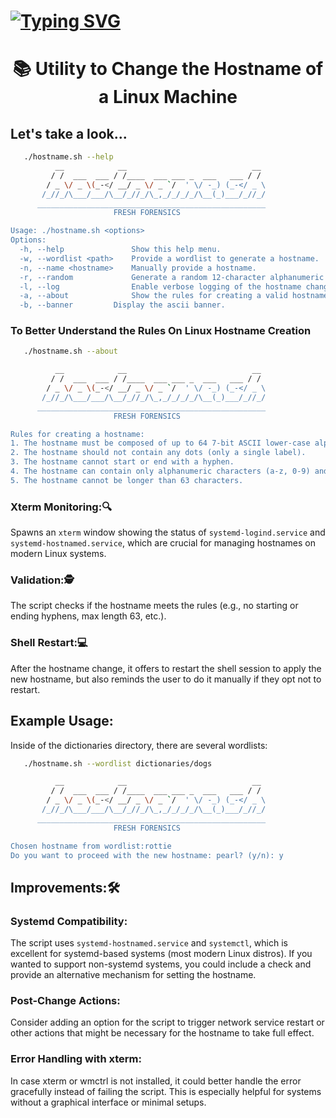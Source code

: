 # [![Typing SVG](https://readme-typing-svg.demolab.com?font=Fira+Code&size=19&pause=1000&color=00F705&center=true&width=435&lines=Linux+Hostname+Changer;Crappy+Bash+Script+Writer;Sincere+&+Passionate+About+Linux)](https://git.io/typing-svg)

<h1 align="center"> 
📚 Utility to Change the Hostname of a Linux Machine 
</h1>

## Let's take a look...
```bash
   ./hostname.sh --help
          __            __                            __
         / /  ___  ___ / /____  ___ ___ _  ___   ___ / /
        / _ \/ _ \(_-</ __/ _ \/ _ `/  ' \/ -_) (_-</ _ \
       /_//_/\___/___/\__/_//_/\_,_/_/_/_/\__(_)___/_//_/
      ___________________________________________________
                       FRESH FORENSICS

Usage: ./hostname.sh <options>
Options:
  -h, --help               Show this help menu.
  -w, --wordlist <path>    Provide a wordlist to generate a hostname.
  -n, --name <hostname>    Manually provide a hostname.
  -r, --random             Generate a random 12-character alphanumeric hostname.
  -l, --log                Enable verbose logging of the hostname change.
  -a, --about              Show the rules for creating a valid hostname.
  -b, --banner		   Display the ascii banner.
```
### To Better Understand the Rules On Linux Hostname Creation
```bash
   ./hostname.sh --about

          __            __                            __
         / /  ___  ___ / /____  ___ ___ _  ___   ___ / /
        / _ \/ _ \(_-</ __/ _ \/ _ `/  ' \/ -_) (_-</ _ \
       /_//_/\___/___/\__/_//_/\_,_/_/_/_/\__(_)___/_//_/
      ___________________________________________________
                       FRESH FORENSICS

Rules for creating a hostname:
1. The hostname must be composed of up to 64 7-bit ASCII lower-case alphanumeric characters or hyphens.
2. The hostname should not contain any dots (only a single label).
3. The hostname cannot start or end with a hyphen.
4. The hostname can contain only alphanumeric characters (a-z, 0-9) and hyphens (-).
5. The hostname cannot be longer than 63 characters.
```

### Xterm Monitoring:🔍
Spawns an `xterm` window showing the status of `systemd-logind.service` and `systemd-hostnamed.service`, which are crucial for managing hostnames on modern Linux systems.

### Validation:🕵️ 
The script checks if the hostname meets the rules (e.g., no starting or ending hyphens, max length 63, etc.).

### Shell Restart:💻 
After the hostname change, it offers to restart the shell session to apply the new hostname, but also reminds the user to do it manually if they opt not to restart.

## Example Usage:
Inside of the dictionaries directory, there are several wordlists:
```bash
   ./hostname.sh --wordlist dictionaries/dogs

          __            __                            __
         / /  ___  ___ / /____  ___ ___ _  ___   ___ / /
        / _ \/ _ \(_-</ __/ _ \/ _ `/  ' \/ -_) (_-</ _ \
       /_//_/\___/___/\__/_//_/\_,_/_/_/_/\__(_)___/_//_/
      ___________________________________________________
                       FRESH FORENSICS

Chosen hostname from wordlist:rottie
Do you want to proceed with the new hostname: pearl? (y/n): y
```

## Improvements:🛠
### Systemd Compatibility: 
The script uses `systemd-hostnamed.service` and `systemctl`, which is excellent for systemd-based systems (most modern Linux distros). 
If you wanted to support non-systemd systems, you could include a check and provide an alternative mechanism for setting the hostname.

### Post-Change Actions: 
Consider adding an option for the script to trigger network service restart or other actions that might be necessary for the hostname to take full effect.

### Error Handling with xterm: 
In case xterm or wmctrl is not installed, it could better handle the error gracefully instead of failing the script. This is especially helpful for systems without a graphical interface or minimal setups.















<!-- Providing this material to the world is costing me greatly. -->
